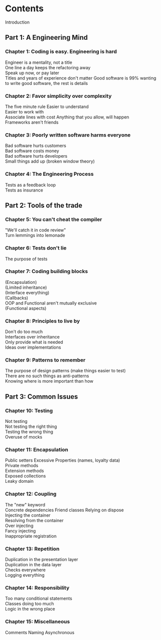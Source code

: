 # Contents

Introduction

## Part 1: A Engineering Mind

### Chapter 1: Coding is easy. Engineering is hard

Engineer is a mentality, not a title  
One line a day keeps the refactoring away  
Speak up now, or pay later  
Titles and years of experience don't matter
Good software is 99% wanting to write good software, the rest is details  

### Chapter 2: Favor simplicity over complexity

The five minute rule
Easier to understand  
Easier to work with  
Associate lines with cost
Anything that you allow, will happen  
Frameworks aren't friends  

### Chapter 3: Poorly written software harms everyone

Bad software hurts customers  
Bad software costs money  
Bad software hurts developers  
Small things add up (broken window theory)  

### Chapter 4: The Engineering Process

Tests as a feedback loop  
Tests as insurance  

## Part 2: Tools of the trade

### Chapter 5: You can't cheat the compiler

"We'll catch it in code review"  
Turn lemmings into lemonade  

### Chapter 6: Tests don't lie

The purpose of tests  

### Chapter 7: Coding building blocks

(Encapsulation)  
(Limited inheritance)  
(Interface everything)  
(Callbacks)  
OOP and Functional aren't mutually exclusive  
(Functional aspects)  

### Chapter 8: Principles to live by

Don't do too much  
Interfaces over inheritance  
Only provide what is needed  
Ideas over implementations  

### Chapter 9: Patterns to remember

The purpose of design patterns (make things easier to test)  
There are no such things as anti-patterns  
Knowing where is more important than how  

## Part 3: Common Issues

### Chapter 10: Testing

Not testing  
Not testing the right thing  
Testing the wrong thing  
Overuse of mocks  

### Chapter 11: Encapsulation

Public setters
Excessive Properties (names, loyalty data)  
Private methods  
Extension methods  
Exposed collections  
Leaky domain  

### Chapter 12: Coupling

The "new" keyword  
Concrete dependencies
Friend classes
Relying on dispose  
Injecting the container  
Resolving from the container  
Over injecting  
Fancy injecting  
Inappropriate registration

### Chapter 13: Repetition

Duplication in the presentation layer  
Duplication in the data layer  
Checks everywhere  
Logging everything

### Chapter 14: Responsibility

Too many conditional statements  
Classes doing too much  
Logic in the wrong place

### Chapter 15: Miscellaneous

Comments
Naming
Asynchronous